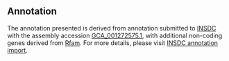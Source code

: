 

Annotation
----------

The annotation presented is derived from annotation submitted to
[INSDC](http://www.insdc.org) with the assembly accession
[GCA\_001272575.1](http://www.ebi.ac.uk/ena/data/view/GCA_001272575.1),
with additional non-coding genes derived from
[Rfam](http://rfam.xfam.org/). For more details, please visit [INSDC
annotation
import](http://ensemblgenomes.org/info/data/insdc_annotation).
